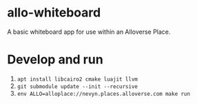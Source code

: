 # allo-whiteboard
A basic whiteboard app for use within an Alloverse Place.

# Develop and run

1. `apt install libcairo2 cmake luajit llvm`
2. `git submodule update --init --recursive`
3. `env ALLO=alloplace://nevyn.places.alloverse.com make run`
